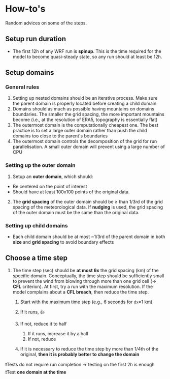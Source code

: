 # How-to's

Random advices on some of the steps.

## Setup run duration 

- The first 12h of any WRF run is **spinup**. This is the time required for the model to become quasi-steady state, so any run should at least be 12h.

## Setup domains 

### General rules 

1. Setting up nested domains should be an iterative process. Make sure the parent domain is properly located before creating a child domain
2. Domains should as much as possible having mountains on domains boundaries. The smaller the grid spacing, the more important mountains become (i.e., at the resolution of ERA5, topography is essentially flat)
3. The outermost domain is the computationally cheapest one. The best practice is to set a large outer domain rather than push the child domains too close to the parent's boundaries
4. The outermost domain controls the decomposition of the grid for run parallelisation. A small outer domain will prevent using a large number of CPU

### Setting up the outer domain 

1. Setup an **outer domain**, which should:
  - Be centered on the point of interest
  - Should have at least 100x100 points of the original data. 

2. The **grid spacing** of the outer domain should be ≥ than 1/3rd of the grid spacing of the meteorological data. If **nudging** is used, the grid spacing of the outer domain must be the same than the original data.

### Setting up child domains 

- Each child domain should be at most ~1/3rd of the parent domain in both **size** and **grid spacing** to avoid boundary effects

## Choose a time step  

1. The time step (sec) should be **at most 6x** the grid spacing (km) of the specific domain. Conceptually, the time step should be sufficiently small to prevent the wind from blowing through more than one grid cell (&rarr; **CFL** criterion).  At first, try a run with the maximum resolution. If the model complains about a **CFL breach**, then reduce the time step.
    1. Start with the maximum time step (e.g., 6 seconds for `dx`=1 km)
    2. If it runs, 👍
    3. If not, reduce it to half
       1. If it runs, increase it by a half 
       2. If not, reduce

    4. If it is necessary to reduce the time step by more than 1/4th of the original, **then it is probably better to change the domain**

❗Tests do not require run completion &rarr; testing on the first 2h is enough
❗Test **one domain at the time**
